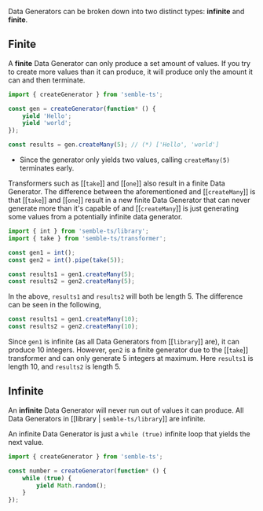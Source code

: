 Data Generators can be broken down into two distinct types: **infinite** and **finite**.

## Finite

A **finite** Data Generator can only produce a set amount of values. If you try to create more values than it can produce, it will produce only the amount it can and then terminate.

```ts
import { createGenerator } from 'semble-ts';

const gen = createGenerator(function* () {
    yield 'Hello';
    yield 'world';
});

const results = gen.createMany(5); // (*) ['Hello', 'world']
```

-   Since the generator only yields two values, calling `createMany(5)` terminates early.

Transformers such as [[`take`]] and [[`one`]] also result in a finite Data Generator. The difference between the aforementioned and
[[`createMany`]] is that [[`take`]] and [[`one`]] result in a new finite Data Generator that can never generate more than it's capable of
and [[`createMany`]] is just generating some values from a potentially infinite data generator.

```ts
import { int } from 'semble-ts/library';
import { take } from 'semble-ts/transformer';

const gen1 = int();
const gen2 = int().pipe(take(5));

const results1 = gen1.createMany(5);
const results2 = gen2.createMany(5);
```

In the above, `results1` and `results2` will both be length 5. The difference can be seen in the following,

```ts
const results1 = gen1.createMany(10);
const results2 = gen2.createMany(10);
```

Since `gen1` is infinite (as all Data Generators from [[`library`]] are), it can produce 10 integers. However, `gen2` is a finite generator
due to the [[`take`]] transformer and can only generate 5 integers at maximum. Here `results1` is length 10, and `results2` is length 5.

## Infinite

An **infinite** Data Generator will never run out of values it can produce. All Data Generators in [[library | `semble-ts/library`]] are infinite.

An infinite Data Generator is just a `while (true)` infinite loop that yields the next value.

```ts
import { createGenerator } from 'semble-ts';

const number = createGenerator(function* () {
    while (true) {
        yield Math.random();
    }
});
```
